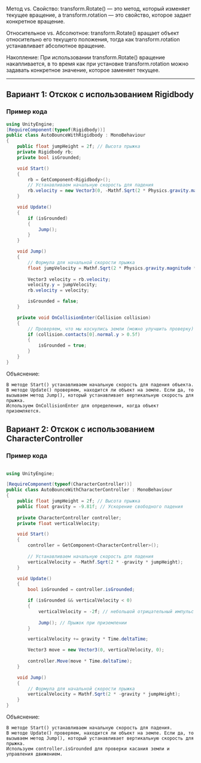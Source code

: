 Метод vs. Свойство: transform.Rotate() — это метод, который изменяет текущее вращение, а transform.rotation — это свойство, которое задает конкретное вращение.

Относительное vs. Абсолютное: transform.Rotate() вращает объект относительно его текущего положения, тогда как transform.rotation устанавливает абсолютное вращение.

Накопление: При использовании transform.Rotate() вращение накапливается, в то время как при установке transform.rotation можно задавать конкретное значение, которое
заменяет текущее.


---
## Вариант 1: Отскок с использованием Rigidbody
### Пример кода
```csharp
using UnityEngine;
[RequireComponent(typeof(Rigidbody))]
public class AutoBounceWithRigidbody : MonoBehaviour
{
    public float jumpHeight = 2f; // Высота прыжка
    private Rigidbody rb;
    private bool isGrounded;

    void Start()
    {
        rb = GetComponent<Rigidbody>();
        // Устанавливаем начальную скорость для падения
        rb.velocity = new Vector3(0, -Mathf.Sqrt(2 * Physics.gravity.magnitude * jumpHeight), 0);
    }

    void Update()
    {
        if (isGrounded)
        {
            Jump();
        }
    }

    void Jump()
    {
        // Формула для начальной скорости прыжка
        float jumpVelocity = Mathf.Sqrt(2 * Physics.gravity.magnitude * jumpHeight);
        
        Vector3 velocity = rb.velocity;
        velocity.y = jumpVelocity;
        rb.velocity = velocity;

        isGrounded = false;
    }

    private void OnCollisionEnter(Collision collision)
    {
        // Проверяем, что мы коснулись земли (можно улучшить проверку)
        if (collision.contacts[0].normal.y > 0.5f)
        {
            isGrounded = true;
        }
    }
}
```
Объяснение:

    В методе Start() устанавливаем начальную скорость для падения объекта.
    В методе Update() проверяем, находится ли объект на земле. Если да, то вызываем метод Jump(), который устанавливает вертикальную скорость для прыжка.
    Используем OnCollisionEnter для определения, когда объект приземляется.

## Вариант 2: Отскок с использованием CharacterController
### Пример кода
```csharp

using UnityEngine;

[RequireComponent(typeof(CharacterController))]
public class AutoBounceWithCharacterController : MonoBehaviour
{
    public float jumpHeight = 2f; // Высота прыжка
    public float gravity = -9.81f; // Ускорение свободного падения
    
    private CharacterController controller;
    private float verticalVelocity;

    void Start()
    {
        controller = GetComponent<CharacterController>();
        
        // Устанавливаем начальную скорость для падения
        verticalVelocity = -Mathf.Sqrt(2 * -gravity * jumpHeight);
    }

    void Update()
    {
        bool isGrounded = controller.isGrounded;

        if (isGrounded && verticalVelocity < 0)
        {
            verticalVelocity = -2f; // небольшой отрицательный импульс для удержания контакта с землей
            
            Jump(); // Прыжок при приземлении
        }

        verticalVelocity += gravity * Time.deltaTime;

        Vector3 move = new Vector3(0, verticalVelocity, 0);
        
        controller.Move(move * Time.deltaTime);
    }

    void Jump()
    {
        // Формула для начальной скорости прыжка
        verticalVelocity = Mathf.Sqrt(2 * -gravity * jumpHeight);
    }
}
```

Объяснение:

    В методе Start() устанавливаем начальную скорость для падения.
    В методе Update() проверяем, находится ли объект на земле. Если да, то вызываем метод Jump(), который устанавливает вертикальную скорость для прыжка.
    Используем controller.isGrounded для проверки касания земли и управления движением.

